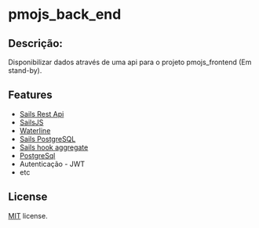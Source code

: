 # pmojs_back_end

## Descrição:
Disponibilizar dados através de uma api para o projeto pmojs_frontend (Em stand-by).

## Features
* <a href="https://github.com/ghaiklor/generator-sails-rest-api" target="_blank">Sails Rest Api</a>
* <a href="http://sailsjs.com/" target="_blank">SailsJS</a>
* <a href="https://github.com/balderdashy/waterline-docs" target="_blank">Waterline</a>
* <a href="https://github.com/balderdashy/sails-postgresql" target="_blank">Sails PostgreSQL</a>
* <a href="https://github.com/rdit-ch/sails-hook-blueprint-aggregate" target="_blank">Sails hook aggregate</a>
* <a href="https://www.postgresql.org/" target="_blank">PostgreSql</a>
* Autenticação - JWT
* etc

License
-------------
<a href=/LICENSE.txt target="_blank">MIT</a> license.
